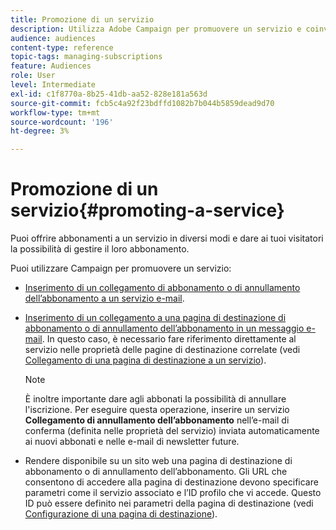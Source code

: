 ```yaml
---
title: Promozione di un servizio
description: Utilizza Adobe Campaign per promuovere un servizio e coinvolgere i tuoi clienti attraverso pagine di destinazione dedicate, e-mail o direttamente sul tuo sito web.
audience: audiences
content-type: reference
topic-tags: managing-subscriptions
feature: Audiences
role: User
level: Intermediate
exl-id: c1f8770a-8b25-41db-aa52-828e181a563d
source-git-commit: fcb5c4a92f23bdffd1082b7b044b5859dead9d70
workflow-type: tm+mt
source-wordcount: '196'
ht-degree: 3%

---
```


# Promozione di un servizio{#promoting-a-service}

Puoi offrire abbonamenti a un servizio in diversi modi e dare ai tuoi visitatori la possibilità di gestire il loro abbonamento.

Puoi utilizzare Campaign per promuovere un servizio:

* [Inserimento di un collegamento di abbonamento o di annullamento dell’abbonamento a un servizio e-mail](../../designing/using/links.md#inserting-a-link).

* [Inserimento di un collegamento a una pagina di destinazione di abbonamento o di annullamento dell’abbonamento in un messaggio e-mail](../../designing/using/links.md). In questo caso, è necessario fare riferimento direttamente al servizio nelle proprietà delle pagine di destinazione correlate (vedi [Collegamento di una pagina di destinazione a un servizio](../../channels/using/configuring-landing-page.md#linking-a-landing-page-to-a-service)).

   >[!NOTE]
   >
   >È inoltre importante dare agli abbonati la possibilità di annullare l&#39;iscrizione. Per eseguire questa operazione, inserire un servizio <b>Collegamento di annullamento dell’abbonamento</b> nell’e-mail di conferma (definita nelle proprietà del servizio) inviata automaticamente ai nuovi abbonati e nelle e-mail di newsletter future.

* Rendere disponibile su un sito web una pagina di destinazione di abbonamento o di annullamento dell’abbonamento. Gli URL che consentono di accedere alla pagina di destinazione devono specificare parametri come il servizio associato e l’ID profilo che vi accede. Questo ID può essere definito nei parametri della pagina di destinazione (vedi [Configurazione di una pagina di destinazione](../../channels/using/configuring-landing-page.md)).
